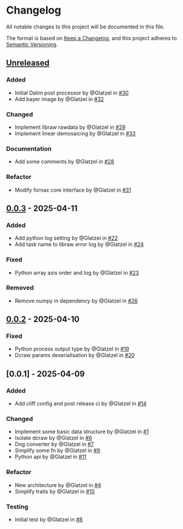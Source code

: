 # Changelog

All notable changes to this project will be documented in this file.

The format is based on [Keep a Changelog](https://keepachangelog.com/en/1.0.0/),
and this project adheres to [Semantic Versioning](https://semver.org/spec/v2.0.0.html).

## [Unreleased]

### Added

- Initial Dalim post processor by @Glatzel in [#30](https://github.com/Glatzel/fornax/pull/30)
- Add bayer image by @Glatzel in [#32](https://github.com/Glatzel/fornax/pull/32)

### Changed

- Implement libraw rawdata by @Glatzel in [#29](https://github.com/Glatzel/fornax/pull/29)
- Implement linear demosaicing by @Glatzel in [#33](https://github.com/Glatzel/fornax/pull/33)

### Documentation

- Add some comments by @Glatzel in [#28](https://github.com/Glatzel/fornax/pull/28)

### Refactor

- Modify fornax core interface by @Glatzel in [#31](https://github.com/Glatzel/fornax/pull/31)

## [0.0.3] - 2025-04-11

### Added

- Add python log setting by @Glatzel in [#22](https://github.com/Glatzel/fornax/pull/22)
- Add task name to libraw error log by @Glatzel in [#24](https://github.com/Glatzel/fornax/pull/24)

### Fixed

- Python array axis order and log by @Glatzel in [#23](https://github.com/Glatzel/fornax/pull/23)

### Removed

- Remove numpy in dependency by @Glatzel in [#26](https://github.com/Glatzel/fornax/pull/26)

## [0.0.2] - 2025-04-10

### Fixed

- Python process output type by @Glatzel in [#19](https://github.com/Glatzel/fornax/pull/19)
- Dcraw params deserialisation by @Glatzel in [#20](https://github.com/Glatzel/fornax/pull/20)

## [0.0.1] - 2025-04-09

### Added

- Add cliff config and post release ci by @Glatzel in [#14](https://github.com/Glatzel/fornax/pull/14)

### Changed

- Implement some basic data structure by @Glatzel in [#1](https://github.com/Glatzel/fornax/pull/1)
- Isolate dcraw by @Glatzel in [#6](https://github.com/Glatzel/fornax/pull/6)
- Dng converter by @Glatzel in [#7](https://github.com/Glatzel/fornax/pull/7)
- Simplify some fn by @Glatzel in [#9](https://github.com/Glatzel/fornax/pull/9)
- Python api by @Glatzel in [#11](https://github.com/Glatzel/fornax/pull/11)

### Refactor

- New architecture by @Glatzel in [#4](https://github.com/Glatzel/fornax/pull/4)
- Simplify traits by @Glatzel in [#10](https://github.com/Glatzel/fornax/pull/10)

### Testing

- Initial test by @Glatzel in [#8](https://github.com/Glatzel/fornax/pull/8)

[unreleased]: https://github.com/Glatzel/fornax/compare/v0.0.3..HEAD
[0.0.3]: https://github.com/Glatzel/fornax/compare/v0.0.2..v0.0.3
[0.0.2]: https://github.com/Glatzel/fornax/compare/v0.0.1..v0.0.2

<!-- generated by git-cliff -->
